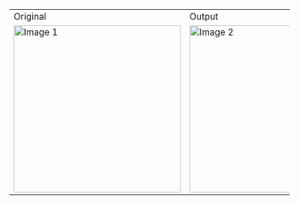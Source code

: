 <table>
   <tr>
      <td>
         Original
      </td>
      <td>
         Output
      </td>
   </tr>
    <tr>
        <td><img src="https://github.com/PurviChaurasia/OpenCV-Programs/assets/97350598/4a9f1905-e5e9-4892-8ad3-9f0c59c86d27" alt="Image 1" width="300" height="300"></td>
        <td><img src="https://github.com/PurviChaurasia/OpenCV-Programs/assets/97350598/e519552d-2c88-4786-b7e9-d231251bfecf" alt="Image 2" width="300" height="300"></td>
    </tr>
</table>

